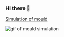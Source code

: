 ### Hi there 👋

[Simulation of mould](https://github.com/lewisfish/mould-simulation)

![gif of mould simulation](https://github.com/lewisfish/lewisfish/raw/main/github.gif)
